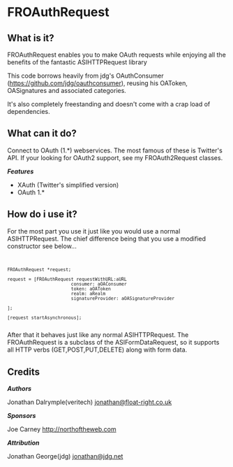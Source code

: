 **FROAuthRequest**
====================================================================

What is it?
----------------
FROAuthRequest enables you to make OAuth requests while enjoying all the benefits of the fantastic ASIHTTPRequest library

This code borrows heavily from jdg's OAuthConsumer (https://github.com/jdg/oauthconsumer), reusing his OAToken, OASignatures and associated categories.

It's also completely freestanding and doesn't come with a crap load of dependencies.

What can it do?
---------------
Connect to OAuth (1.*) webservices. The most famous of these is Twitter's API. If your looking for OAuth2 support, see my FROAuth2Request classes.

***Features***

* XAuth (Twitter's simplified version)
* OAuth 1.*



How do i use it?
----------------

For the most part you use it just like you would use a normal ASIHTTPRequest. 
The chief difference being that you use a modified constructor see below...
<code>
	
	FROAuthRequest *request;
	
	request = [FROAuthRequest requestWithURL:aURL
							consumer: aOAConsumer
							token: aOAToken
							realm: aRealm
							signatureProvider: aOASignatureProvider
		
	];
	
	[request startAsynchronous];
</code>
After that it behaves just like any normal ASIHTTPRequest. The FROAuthRequest is a subclass of the ASIFormDataRequest,
so it supports all HTTP verbs (GET,POST,PUT,DELETE) along with form data.


Credits
------------
***Authors***

Jonathan Dalrymple(veritech) 	jonathan@float-right.co.uk

***Sponsors***

Joe Carney						http://northoftheweb.com

***Attribution***

Jonathan George(jdg)			jonathan@jdg.net








